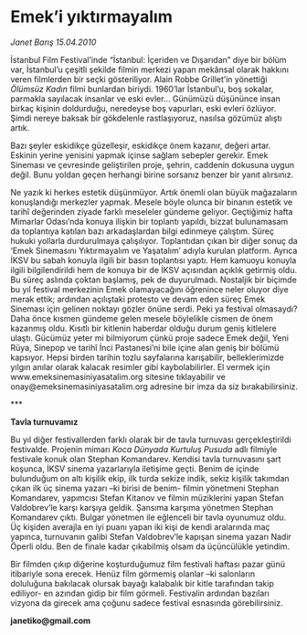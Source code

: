 # Emek’i yıktırmayalım

*Janet Barış 15.04.2010*

<div class="yazi"><p>İstanbul Film Festival’inde “İstanbul: İçeriden ve Dışarıdan” diye bir bölüm var, İstanbul’u çeşitli şekilde filmin merkezi yapan mekânsal olarak hakkını veren filmlerden bir seçki gösteriliyor. Alain Robbe Grillet’in yönettiği <i>Ölümsüz Kadın</i> filmi bunlardan biriydi. 1960’lar İstanbul’u, boş sokalar, parmakla sayılacak insanlar ve eski evler... Günümüzü düşününce insan birkaç kişinin doldurduğu, neredeyse boş vapurları, eski evleri özlüyor. Şimdi nereye baksak bir gökdelenle rastlaşıyoruz, nasılsa gözümüz alıştı artık. </p>
<p>Bazı şeyler eskidikçe güzelleşir, eskidikçe önem kazanır, değeri artar. Eskinin yerine yenisini yapmak içinse sağlam sebepler gerekir. Emek Sineması ve çevresinde geliştirilen proje, şehrin, caddenin dokusuna uygun değil. Bunu yoldan geçen herhangi birine sorsanız benzer bir yanıt alırsınız.</p>
<p>Ne yazık ki herkes estetik düşünmüyor. Artık önemli olan büyük mağazaların konuşlandığı merkezler yapmak. Mesele böyle olunca bir binanın estetik ve tarihî değerinden ziyade farklı meseleler gündeme geliyor. Geçtiğimiz hafta Mimarlar Odası’nda konuya ilişkin bir toplantı yapıldı, bizzat bulunamasam da toplantıya katılan bazı arkadaşlardan bilgi edinmeye çalıştım. Süreç hukuki yollarla durdurulmaya çalışılıyor. Toplantıdan çıkan bir diğer sonuç da ‘Emek Sinemasını Yıktırmayalım ve Yaşatalım’ adıyla kurulan platform. Ayrıca İKSV bu sabah konuyla ilgili bir basın toplantısı yaptı. Hem kamuoyu konuyla ilgili bilgilendirildi hem de konuya bir de İKSV açısından açıklık getirmiş oldu. Bu süreç aslında çoktan başlamış, pek de duyurulmadı. Nostaljik bir biçimde bu yıl festival merkezinin Emek olamayacağını öğrenince neler oluyor diye merak ettik; ardından açılıştaki protesto ve devam eden süreç Emek Sineması için gelinen noktayı gözler önüne serdi. Peki ya festival olmasaydı? Daha önce kısmen gündeme gelen mesele böylelikle cismen de önem kazanmış oldu. Kısıtlı bir kitlenin haberdar olduğu durum geniş kitlelere ulaştı. Gücümüz yeter mi bilmiyorum çünkü proje sadece Emek değil, Yeni Rüya, Sinepop ve tarihî İnci Pastanesi’ni bile içine alan geniş bir bölümü kapsıyor. Hepsi birden tarihin tozlu sayfalarına karışabilir, belleklerimizde yılgın anılar olarak kalacak resimler gibi kaybolabilirler. El vermek için www.emeksinemasiniyasatalim.org sitesine tıklayabilir ve onay@emeksinemasiniyasatalim.org adresine bir imza da siz bırakabilirsiniz.</p>
<p>***</p>
<p><b>Tavla turnuvamız</b></p>
<p>Bu yıl diğer festivallerden farklı olarak bir de tavla turnuvası gerçekleştirildi festivalde. Projenin mimarı <i>Koca Dünyada Kurtuluş Pusuda</i> adlı filmiyle festivale konuk olan Stephan Komandarev. Kendisi tavla turnuvasını şart koşunca, İKSV sinema yazarlarıyla iletişime geçti. Benim de içinde bulunduğum on altı kişilik ekip, ilk turda sekize indik, sekiz kişilik takımdan çıkan ilk üç sinema yazarı –ki birisi de benim- filmin yönetmeni Stephan Komandarev, yapımcısı Stefan Kitanov ve filmin müziklerini yapan Stefan Valdobrev’le karşı karşıya geldik. Şansıma karşıma yönetmen Stephan Komandarev çıktı. Bulgar yönetmen ile eğlenceli bir tavla oyunumuz oldu. Üç kişiden averajla en iyi puanı yapan iki kişi de kendi aralarında maç yapınca, turnuvanın galibi Stefan Valdobrev’le kapışan sinema yazarı Nadir Öperli oldu. Ben de finale kadar çıkabilmiş olsam da üçüncülükle yetindim. </p>
<p>Bir filmden çıkıp diğerine koşturduğumuz film festivali haftası pazar günü itibariyle sona erecek. Henüz film görmemiş olanlar –ki salonların doluluğuna bakılacak olursak bayağı kalabalık bir kitle tarafından takip ediliyor- en azından gidip bir film görmeli. Festivalin ardından bazıları vizyona da girecek ama çoğunu sadece festival esnasında görebilirsiniz. </p>
<p><b>janetiko</b><b>@gmail.com</b></p></div>
